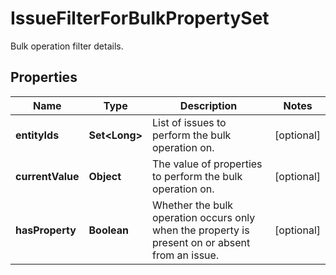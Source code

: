 

# IssueFilterForBulkPropertySet

Bulk operation filter details.

## Properties

Name | Type | Description | Notes
------------ | ------------- | ------------- | -------------
**entityIds** | **Set&lt;Long&gt;** | List of issues to perform the bulk operation on. |  [optional]
**currentValue** | **Object** | The value of properties to perform the bulk operation on. |  [optional]
**hasProperty** | **Boolean** | Whether the bulk operation occurs only when the property is present on or absent from an issue. |  [optional]




